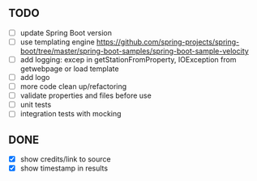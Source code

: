 ## TODO

- [ ] update Spring Boot version
- [ ] use templating engine https://github.com/spring-projects/spring-boot/tree/master/spring-boot-samples/spring-boot-sample-velocity
- [ ] add logging: excep in getStationFromProperty, IOException from getwebpage or load template
- [ ] add logo
- [ ] more code clean up/refactoring
- [ ] validate properties and files before use
- [ ] unit tests
- [ ] integration tests with mocking

## DONE

- [x] show credits/link to source
- [x] show timestamp in results
